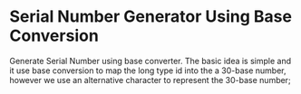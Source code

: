 # Serial Number Generator Using Base Conversion

Generate Serial Number using base converter. The basic idea is simple and it use base conversion to map the long type id into the a 30-base number, however we use an alternative character to represent the 30-base number;